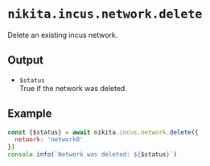 
# `nikita.incus.network.delete`

Delete an existing incus network.

## Output

* `$status`   
  True if the network was deleted.

## Example

```js
const {$status} = await nikita.incus.network.delete({
  network: 'network0'
})
console.info(`Network was deleted: ${$status}`)
```
